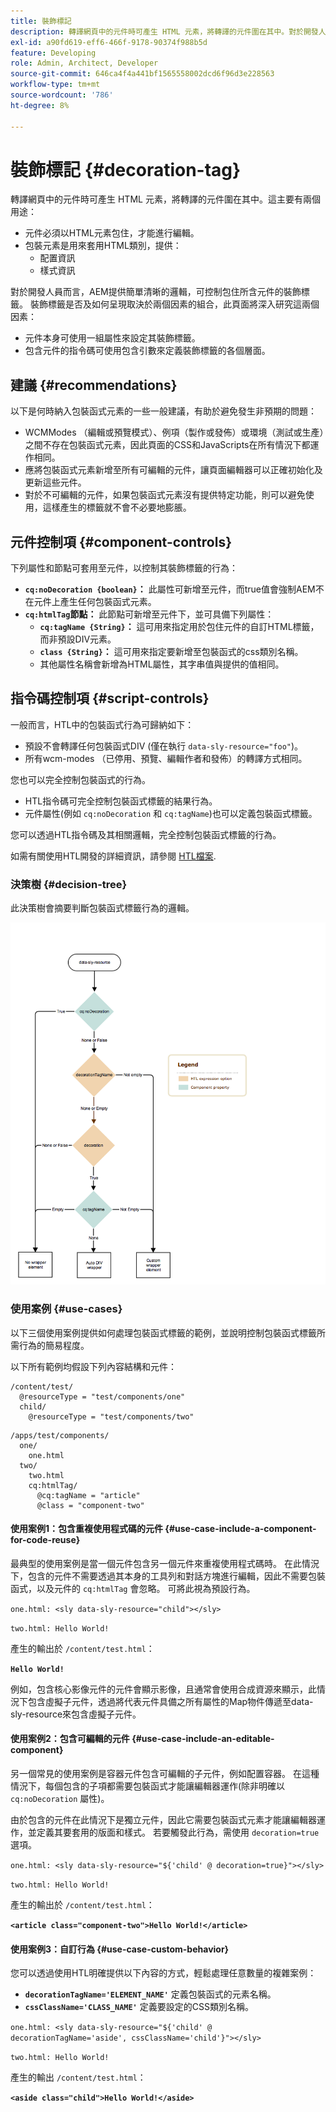 ```yaml
---
title: 裝飾標記
description: 轉譯網頁中的元件時可產生 HTML 元素，將轉譯的元件圍在其中。對於開發人員來說，AEM 提供簡單清晰的邏輯，可控制圍住所含元件的裝飾標記。
exl-id: a90fd619-eff6-466f-9178-90374f988b5d
feature: Developing
role: Admin, Architect, Developer
source-git-commit: 646ca4f4a441bf1565558002dcd6f96d3e228563
workflow-type: tm+mt
source-wordcount: '786'
ht-degree: 8%

---
```


# 裝飾標記 {#decoration-tag}

轉譯網頁中的元件時可產生 HTML 元素，將轉譯的元件圍在其中。這主要有兩個用途：

* 元件必須以HTML元素包住，才能進行編輯。
* 包裝元素是用來套用HTML類別，提供：
   * 配置資訊
   * 樣式資訊

對於開發人員而言，AEM提供簡單清晰的邏輯，可控制包住所含元件的裝飾標籤。 裝飾標籤是否及如何呈現取決於兩個因素的組合，此頁面將深入研究這兩個因素：

* 元件本身可使用一組屬性來設定其裝飾標籤。
* 包含元件的指令碼可使用包含引數來定義裝飾標籤的各個層面。

## 建議 {#recommendations}

以下是何時納入包裝函式元素的一些一般建議，有助於避免發生非預期的問題：

* WCMModes （編輯或預覽模式）、例項（製作或發佈）或環境（測試或生產）之間不存在包裝函式元素，因此頁面的CSS和JavaScripts在所有情況下都運作相同。
* 應將包裝函式元素新增至所有可編輯的元件，讓頁面編輯器可以正確初始化及更新這些元件。
* 對於不可編輯的元件，如果包裝函式元素沒有提供特定功能，則可以避免使用，這樣產生的標籤就不會不必要地膨脹。

## 元件控制項 {#component-controls}

下列屬性和節點可套用至元件，以控制其裝飾標籤的行為：

* **`cq:noDecoration {boolean}`：** 此屬性可新增至元件，而true值會強制AEM不在元件上產生任何包裝函式元素。
* **`cq:htmlTag`節點：** 此節點可新增至元件下，並可具備下列屬性：
   * **`cq:tagName {String}`：** 這可用來指定用於包住元件的自訂HTML標籤，而非預設DIV元素。
   * **`class {String}`：** 這可用來指定要新增至包裝函式的css類別名稱。
   * 其他屬性名稱會新增為HTML屬性，其字串值與提供的值相同。

## 指令碼控制項 {#script-controls}

一般而言，HTL中的包裝函式行為可歸納如下：

* 預設不會轉譯任何包裝函式DIV (僅在執行 `data-sly-resource="foo"`)。
* 所有wcm-modes （已停用、預覽、編輯作者和發佈）的轉譯方式相同。

您也可以完全控制包裝函式的行為。

* HTL指令碼可完全控制包裝函式標籤的結果行為。
* 元件屬性(例如 `cq:noDecoration` 和 `cq:tagName`)也可以定義包裝函式標籤。

您可以透過HTL指令碼及其相關邏輯，完全控制包裝函式標籤的行為。

如需有關使用HTL開發的詳細資訊，請參閱 [HTL檔案](https://experienceleague.adobe.com/docs/experience-manager-htl/using/overview.html).

### 決策樹 {#decision-tree}

此決策樹會摘要判斷包裝函式標籤行為的邏輯。

![決策樹](assets/decoration-tag-decision-tree.png)

### 使用案例 {#use-cases}

以下三個使用案例提供如何處理包裝函式標籤的範例，並說明控制包裝函式標籤所需行為的簡易程度。

以下所有範例均假設下列內容結構和元件：

```
/content/test/
  @resourceType = "test/components/one"
  child/
    @resourceType = "test/components/two"
```

```
/apps/test/components/
  one/
    one.html
  two/
    two.html
    cq:htmlTag/
      @cq:tagName = "article"
      @class = "component-two"
```

#### 使用案例1：包含重複使用程式碼的元件 {#use-case-include-a-component-for-code-reuse}

最典型的使用案例是當一個元件包含另一個元件來重複使用程式碼時。 在此情況下，包含的元件不需要透過其本身的工具列和對話方塊進行編輯，因此不需要包裝函式，以及元件的 `cq:htmlTag` 會忽略。 可將此視為預設行為。

`one.html: <sly data-sly-resource="child"></sly>`

`two.html: Hello World!`

產生的輸出於 `/content/test.html`：

**`Hello World!`**

例如，包含核心影像元件的元件會顯示影像，且通常會使用合成資源來顯示，此情況下包含虛擬子元件，透過將代表元件具備之所有屬性的Map物件傳遞至data-sly-resource來包含虛擬子元件。

#### 使用案例2：包含可編輯的元件 {#use-case-include-an-editable-component}

另一個常見的使用案例是容器元件包含可編輯的子元件，例如配置容器。 在這種情況下，每個包含的子項都需要包裝函式才能讓編輯器運作(除非明確以 `cq:noDecoration` 屬性)。

由於包含的元件在此情況下是獨立元件，因此它需要包裝函式元素才能讓編輯器運作，並定義其要套用的版面和樣式。 若要觸發此行為，需使用 `decoration=true` 選項。

`one.html: <sly data-sly-resource="${'child' @ decoration=true}"></sly>`

`two.html: Hello World!`

產生的輸出於 `/content/test.html`：

**`<article class="component-two">Hello World!</article>`**

#### 使用案例3：自訂行為 {#use-case-custom-behavior}

您可以透過使用HTL明確提供以下內容的方式，輕鬆處理任意數量的複雜案例：

* **`decorationTagName='ELEMENT_NAME'`** 定義包裝函式的元素名稱。
* **`cssClassName='CLASS_NAME'`** 定義要設定的CSS類別名稱。

`one.html: <sly data-sly-resource="${'child' @ decorationTagName='aside', cssClassName='child'}"></sly>`

`two.html: Hello World!`

產生的輸出 `/content/test.html`：

**`<aside class="child">Hello World!</aside>`**
